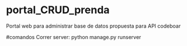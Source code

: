 # portal_CRUD_prenda
Portal web para administrar base de datos propuesta para API codeboar

#comandos
Correr server:
python manage.py runserver
